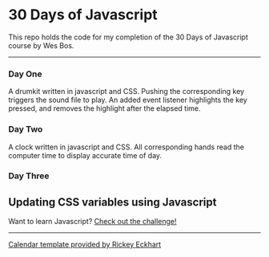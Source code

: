 # 30 Days of Javascript

This repo holds the code for my completion of the 30 Days of Javascript course by Wes Bos.

---
### Day One
A drumkit written in javascript and CSS.  Pushing the corresponding key triggers the sound file to play.  An added event listener highlights the key pressed, and removes the highlight after the elapsed time.

### Day Two
A clock written in javascript and CSS.  All corresponding hands read the computer time to display accurate time of day.


### Day Three
Updating CSS variables using Javascript
---
Want to learn Javascript?  [Check out the challenge!](https://javascript30.com/)

---

[Calendar template provided by Rickey Eckhart](https://codepen.io/rickyeckhardt/pen/EFgKj)
